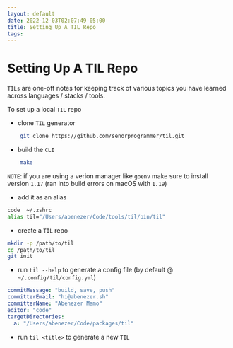 ```yaml
---
layout: default
date: 2022-12-03T02:07:49-05:00
title: Setting Up A TIL Repo
tags: 
---
```


# Setting Up A TIL Repo

`TILs` are one-off notes for keeping track of various topics you have learned across languages / stacks / tools.

To set up a local `TIL` repo

- clone `TIL` generator

```bash
    git clone https://github.com/senorprogrammer/til.git
```

- build the `CLI`

```bash
    make
```

`NOTE`: if you are using a verion manager like `goenv` make sure to install version `1.17` (ran into build errors on macOS with `1.19`)

- add it as an alias

```bash
code  ~/.zshrc
alias til="/Users/abenezer/Code/tools/til/bin/til"
```

- create a `TIL` repo

```bash
mkdir -p /path/to/til
cd /path/to/til
git init
```

- run `til --help` to generate a config file (by default @ `~/.config/til/config.yml`)

```yaml
commitMessage: "build, save, push"
committerEmail: "hi@abenezer.sh"
committerName: "Abenezer Mamo"
editor: "code"
targetDirectories:
  a: "/Users/abenezer/Code/packages/til"
```

- run `til <title>` to generate a new `TIL`


